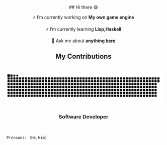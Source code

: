 <br>
<div align="center">
  ## Hi there 😄
  
 ⚡ I’m currently working on **My own game engine**
 
 ⚡ I’m currently learning **Lisp,Haskell**

 💬 Ask me about **anything [here](https://github.com/dxrkravehub/dxrkravehub/issues)**
 
  <h2> My Contributions </h2>
  <br>
  <img alt="Isn't it a beautiful day?" src="https://raw.githubusercontent.com/dxrkravehub/dxrkravehub/output/github-contribution-grid-snake.svg" />
<br>
  <h3 align="center"> Software Developer </h3>

<br/>

 </div>
  
     Pronouns: (He,Him)
  




<!--
**dxrkravehub/dxrkravehub** is a ✨ _special_ ✨ repository because its `README.md` (this file) appears on your GitHub profile.

Here are some ideas to get you started:

- 🔭 I’m currently working on ...
- 🌱 I’m currently learning ...
- 👯 I’m looking to collaborate on ...
- 🤔 I’m looking for help with ...
- 💬 Ask me about ...
- 📫 How to reach me: ...
- 😄 Pronouns: ...
- ⚡ Fun fact: ...
-->
